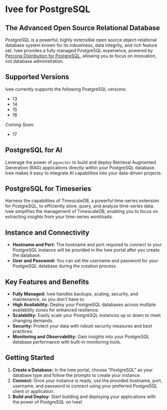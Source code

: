 # Ivee for PostgreSQL

## The Advanced Open Source Relational Database

PostgreSQL is a powerful, highly extensible open source object-relational database system known for its robustness, 
data integrity, and rich feature set. Ivee provides a fully managed PostgreSQL experience, 
powered by [Percona Distribution for PostgreSQL](https://www.percona.com/postgresql/software/postgresql-distribution), 
allowing you to focus on innovation, not database administration.

## Supported Versions

Ivee currently supports the following PostgreSQL versions:

* 13
* 14
* 15
* 16

*Coming Soon:*

* 17

## PostgreSQL for AI

Leverage the power of `pgvector` to build and deploy Retrieval Augmented Generation (RAG) applications 
directly within your PostgreSQL database. Ivee makes it easy to integrate AI capabilities into your data-driven projects.

## PostgreSQL for Timeseries

Harness the capabilities of TimescaleDB, a powerful time-series extension for PostgreSQL, 
to efficiently store, query, and analyze time-series data. Ivee simplifies the management of 
TimescaleDB, enabling you to focus on extracting insights from your time-series workloads.

## Instance and Connectivity

* **Hostname and Port:** The hostname and port required to connect to your PostgreSQL instance will be provided in the Ivee portal after you create the database.
* **User and Password:** You can set the username and password for your PostgreSQL database during the creation process.

## Key Features and Benefits

* **Fully Managed:** Ivee handles backups, scaling, security, and maintenance, so you don't have to.
* **High Availability:** Deploy your PostgreSQL databases across multiple availability zones for enhanced resilience.
* **Scalability:** Easily scale your PostgreSQL instances up or down to meet changing demands.
* **Security:** Protect your data with robust security measures and best practices.
* **Monitoring and Observability:** Gain insights into your PostgreSQL database performance with built-in monitoring tools.

## Getting Started

1. **Create a Database:** In the Ivee portal, choose "PostgreSQL" as your database type and follow the prompts to create your instance.
2. **Connect:** Once your instance is ready, use the provided hostname, port, username, and password to connect using your preferred PostgreSQL client or application.
3. **Build and Deploy:** Start building and deploying your applications with the power of PostgreSQL on Ivee!
